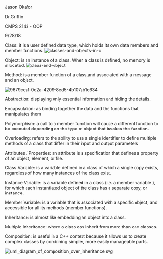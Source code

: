 Jason Okafor

Dr.Griffin

CMPS 2143 - OOP

9/28/18

Class: it is a user defined data type, which holds its own data members and member functions.
![classes-and-objects-in-c](https://user-images.githubusercontent.com/42749823/46172530-55b3c700-c269-11e8-9e85-5c5f19c78fde.png)



Object: is an instance of a class. When a class is defined, no memory is allocated.
![class-and-object](https://user-images.githubusercontent.com/42749823/46172939-81837c80-c26a-11e8-8883-e386c63db8bf.jpg)


Method: is a member function of a class,and associated with a message and an object.

![9679ceaf-0c2a-4209-8ed5-4b107ab1c634](https://user-images.githubusercontent.com/42749823/46173670-9103c500-c26c-11e8-8b60-a91636b11160.png)


Abstraction: displaying only essential information and hiding the details.

Encapsulation: as binding together the data and the functions that manipulates them

Polymorphism: a call to a member function will cause a different function to be executed depending on the type of object that invokes the function.

Overloading: refers to the ability to use a single identifier to define multiple methods of a class that differ in their input and output parameters

Attributes / Properties: an attribute is a specification that defines a property of an object, element, or file.

Class Variable: is a variable defined in a class of which a single copy exists, regardless of how many instances of the class exist.

Instance Variable: is a variable defined in a class (i.e. a member variable ), for which each instantiated object of the class has a separate copy, or instance. 

Member Variable: is a variable that is associated with a specific object, and accessible for all its methods (member functions).

Inheritance:  is almost like embedding an object into a class.

Multiple Inheritance: where a class can inherit from more than one classes.

Composition: is useful in a C++ context because it allows us to create complex classes by combining simpler, more easily manageable parts.

![uml_diagram_of_composition_over_inheritance svg](https://user-images.githubusercontent.com/42749823/46174557-f953a600-c26e-11e8-9045-2ac1e477ef64.png)
